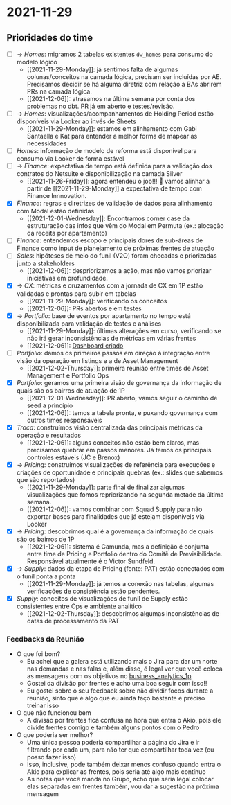 # 2021-11-29
## Prioridades do time
- [ ] &rarr; *Homes*: migramos 2 tabelas existentes `dw_homes` para consumo do modelo lógico
	- [[2021-11-29-Monday]]: já sentimos falta de algumas colunas/conceitos na camada lógica, precisam ser incluídas por AE. Precisamos decidir se há alguma diretriz com relação a BAs abrirem PRs na camada lógica.
	- [[2021-12-06]]: atrasamos na última semana por conta dos problemas no dbt. PR já em aberto e testes/revisão.
- [ ] &rarr; *Homes*: visualizações/acompanhamentos de Holding Period estão disponíveis via Looker ao invés de Sheets
	- [[2021-11-29-Monday]]: estamos em alinhamento com Gabi Santaella e Kat para entender a melhor forma de mapear as necessidades
- [ ] *Homes*: informação de modelo de reforma está disponível para consumo via Looker de forma estável
- [ ] &rarr; *Finance*: expectativa de tempo está definida para a validação dos contratos do Netsuite e disponibilização na camada Silver
	- [[2021-11-26-Friday]]: agora entendeu o job!!! 🤘 vamos alinhar a partir de [[2021-11-29-Monday]] a expectativa de tempo com Finance Innnovation.
- [x] *Finance*: regras e diretrizes de validação de dados para alinhamento com Modal estão definidas
	- [[2021-12-01-Wednesday]]: Encontramos corner case da estruturação das infos que vêm do Modal em Permuta (ex.: alocação da receita por apartamento)
- [ ] *Finance*: entendemos escopo e principais dores de sub-áreas de Finance como input de planejamento de próximas frentes de atuação
- [ ] *Sales*: hipóteses de meio do funil (V2O) foram checadas e priorizadas junto a stakeholders
	- [[2021-12-06]]: despriorizamos a ação, mas não vamos priorizar iniciativas em profundidade.
- [x] &rarr; *CX*: métricas e cruzamentos com a jornada de CX em 1P estão validadas e prontas para subir em tabelas
	- [[2021-11-29-Monday]]: verificando os conceitos 
	- [[2021-12-06]]: PRs abertos e em testes
- [x] &rarr; *Portfolio*: base de eventos por apartamento no tempo está disponibilizada para validação de testes e análises
	- [[2021-11-29-Monday]]: últimas alterações em curso, verificando se não irá gerar inconsistências de métricas em várias frentes
	- [[2021-12-06]]: [Dashboard criado](https://loftinternal.looker.com/dashboards-next/4426)
- [ ] *Portfolio*: damos os primeiros passos em direção à integração entre visão da operação em listings e a de Asset Management
	- [[2021-12-02-Thursday]]: primeira reunião entre times de Asset Management e Portfolio Ops
- [x] *Portfolio*: geramos uma primeira visão de governança da informação de quais são os bairros de atuação de 1P
	- [[2021-12-01-Wednesday]]: PR aberto, vamos seguir o caminho de seed a princípio
	- [[2021-12-06]]: temos a tabela pronta, e puxando governança com outros times responsáveis
- [x] *Troca*: construímos visão centralizada das principais métricas da operação e resultados
	- [[2021-12-06]]: alguns conceitos não estão bem claros, mas precisamos quebrar em passos menores. Já temos os principais controles estáveis (JC e Brenox)
- [x] &rarr; *Pricing*: construímos visualizações de referência para execuções e criações de oportunidade e principais quebras (ex.: slides que sabemos que são reportados)
	- [[2021-11-29-Monday]]: parte final de finalizar algumas visualizações que fomos repriorizando na segunda metade da última semana.
	- [[2021-12-06]]: vamos combinar com Squad Supply para não exportar bases para finalidades que já estejam disponíveis via Looker
- [x] &rarr; *Pricing*: descobrimos qual é a governança da informação de quais são os bairros de 1P
	- [[2021-12-06]]: sistema é Camunda, mas a definição é conjunta entre time de Pricing e Portfolio dentro do Comitê de Previsibilidade. Responsável atualmente é o Victor Sundfeld.
- [x] &rarr; *Supply*: dados da etapa de Pricing (fonte: PAT) estão conectados com o funil ponta a ponta
	- [[2021-11-29-Monday]]: já temos a conexão nas tabelas, algumas verificações de consistência estão pendentes.
- [x] *Supply*: conceitos de visualizações de funil de Supply estão consistentes entre Ops e ambiente analítico
	- [[2021-12-02-Thursday]]: descobrimos algumas inconsistências de datas de processamento da PAT

### Feedbacks da Reunião
-  O que foi bom?
	-  Eu achei que a galera está utilizando mais o Jira para dar um norte nas demandas e nas falas e, além disso, é legal ver que você coloca as mensagens com os objetivos no [business_analytics_1p](https://loftimoveis.slack.com/archives/C01466RMSAC)
	-  Gostei da divisão por frentes e acho uma boa seguir com isso!!
	-  Eu gostei sobre o seu feedback sobre não dividir focos durante a reunião, sinto que é algo que eu ainda faço bastante e preciso treinar isso
-  O que não funcionou bem
	-  A divisão por frentes fica confusa na hora que entra o Akio, pois ele divide frentes comigo e também alguns pontos com o Pedro
-  O que poderia ser melhor?
	-  Uma única pessoa poderia compartilhar a página do Jira e ir filtrando por cada um, para não ter que compartilhar toda vez (eu posso fazer isso)
	-  Isso, inclusive, pode também deixar menos confuso quando entra o Akio para explicar as frentes, pois seria até algo mais contínuo
	-  As notas que você manda no Grupo, acho que seria legal colocar elas separadas em frentes também, vou dar a sugestão na próxima mensagem